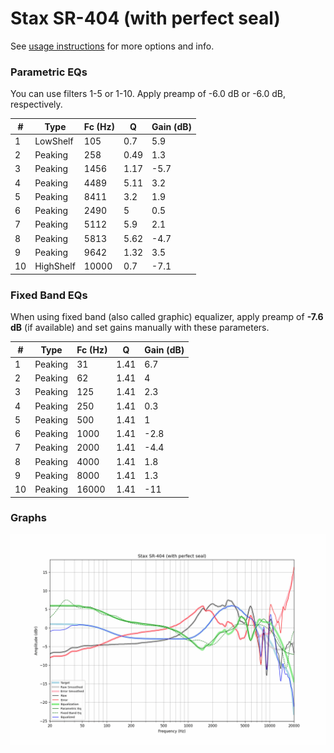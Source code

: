 # Stax SR-404 (with perfect seal)
See [usage instructions](https://github.com/jaakkopasanen/AutoEq#usage) for more options and info.

### Parametric EQs
You can use filters 1-5 or 1-10. Apply preamp of -6.0 dB or -6.0 dB, respectively.

|   # | Type      |   Fc (Hz) |    Q |   Gain (dB) |
|-----|-----------|-----------|------|-------------|
|   1 | LowShelf  |       105 | 0.7  |         5.9 |
|   2 | Peaking   |       258 | 0.49 |         1.3 |
|   3 | Peaking   |      1456 | 1.17 |        -5.7 |
|   4 | Peaking   |      4489 | 5.11 |         3.2 |
|   5 | Peaking   |      8411 | 3.2  |         1.9 |
|   6 | Peaking   |      2490 | 5    |         0.5 |
|   7 | Peaking   |      5112 | 5.9  |         2.1 |
|   8 | Peaking   |      5813 | 5.62 |        -4.7 |
|   9 | Peaking   |      9642 | 1.32 |         3.5 |
|  10 | HighShelf |     10000 | 0.7  |        -7.1 |

### Fixed Band EQs
When using fixed band (also called graphic) equalizer, apply preamp of **-7.6 dB** (if available) and set gains manually with these parameters.

|   # | Type    |   Fc (Hz) |    Q |   Gain (dB) |
|-----|---------|-----------|------|-------------|
|   1 | Peaking |        31 | 1.41 |         6.7 |
|   2 | Peaking |        62 | 1.41 |         4   |
|   3 | Peaking |       125 | 1.41 |         2.3 |
|   4 | Peaking |       250 | 1.41 |         0.3 |
|   5 | Peaking |       500 | 1.41 |         1   |
|   6 | Peaking |      1000 | 1.41 |        -2.8 |
|   7 | Peaking |      2000 | 1.41 |        -4.4 |
|   8 | Peaking |      4000 | 1.41 |         1.8 |
|   9 | Peaking |      8000 | 1.41 |         1.3 |
|  10 | Peaking |     16000 | 1.41 |       -11   |

### Graphs
![](./Stax%20SR-404%20(with%20perfect%20seal).png)
